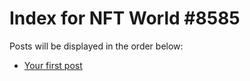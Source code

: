 # Index for NFT World #8585
Posts will be displayed in the order below:

- [Your first post](./001-first.md)

